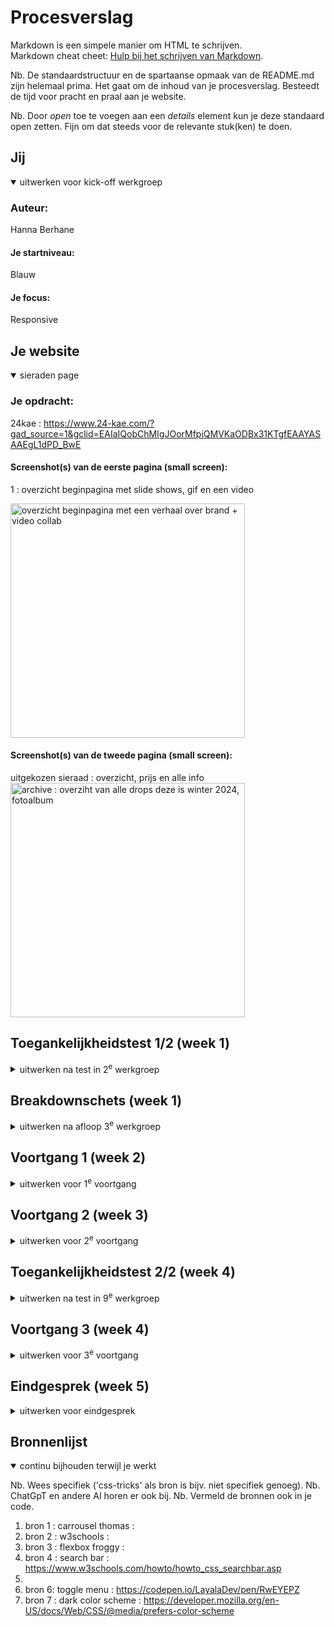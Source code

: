 # Procesverslag
Markdown is een simpele manier om HTML te schrijven.  
Markdown cheat cheet: [Hulp bij het schrijven van Markdown](https://github.com/adam-p/markdown-here/wiki/Markdown-Cheatsheet).

Nb. De standaardstructuur en de spartaanse opmaak van de README.md zijn helemaal prima. Het gaat om de inhoud van je procesverslag. Besteedt de tijd voor pracht en praal aan je website.

Nb. Door *open* toe te voegen aan een *details* element kun je deze standaard open zetten. Fijn om dat steeds voor de relevante stuk(ken) te doen.





## Jij

<details open>
  <summary>uitwerken voor kick-off werkgroep</summary>

  ### Auteur:
  Hanna Berhane

  #### Je startniveau:
  Blauw

  #### Je focus:
  Responsive
 
</details>


## Je website

<details open>
  <summary> sieraden page</summary>

  ### Je opdracht:
 24kae : https://www.24-kae.com/?gad_source=1&gclid=EAIaIQobChMIgJOorMfpiQMVKaODBx31KTgfEAAYASAAEgL1dPD_BwE

  #### Screenshot(s) van de eerste pagina (small screen): 
  1 : overzicht beginpagina met slide shows, gif en een video

  <img src="readme-images/kaeoverzicht.jpg" width="375px" alt="overzicht beginpagina met een verhaal over brand + video collab">

  #### Screenshot(s) van de tweede pagina (small screen):
  uitgekozen sieraad : overzicht, prijs en alle info
  <img src="readme-images/kaeringpagina.jpg" width="375px" alt="archive : overziht van alle drops deze is winter 2024, fotoalbum">

 
</details>



## Toegankelijkheidstest 1/2 (week 1)

<details>
  <summary>uitwerken na test in 2<sup>e</sup> werkgroep</summary>

  ### Bevindingen
  Lijst met je bevindingen die in de test naar voren kwamen:
  - leest daadwerkelijk alles
  - tab toets werkt vaak niet overal
  - toegangkelijkheid stopt af en toe
  

</details>



## Breakdownschets (week 1)

<details>
  <summary>uitwerken na afloop 3<sup>e</sup> werkgroep</summary>

  ### de hele pagina: 
  <img src="readme-images/scherm1.jpg" width="375px" alt="breakdown van de hele pagina">

  ### dynamisch deel (bijv menu): 
  <img src="readme-images/scherm2.jpg" width="375px" alt="breakdown van een dynamisch deel">

  ### wellicht nog een dynamisch deel (bijv filter): 
  <img src="readme-images/scherm3.jpg" width="375px" alt="breakdown van nog een dynamisch deel">

</details>





## Voortgang 1 (week 2)

<details>
  <summary>uitwerken voor 1<sup>e</sup> voortgang</summary>

  ### Stand van zaken

 wat ging goed : 
  . basis html nog goed begrijpen
  . een leuke site uitgekozen

 Wat ging minder : 

  . meer oefenen met coderen
  . proberen zo min mogelijk div te gebruiken


  ### Agenda voor meeting
  samen met je groepje opstellen

  | student 1      | student 2          | student 3    | student 4        |
  | ---            | ---                | ---          | ---              |
  | dit bespreken  | en dit             | en ik dit    | en dan ik dat    |
  | en dat ook nog | dit als er tijd is | nog een punt | dit wil ik zeker |
  | ...            | ...                | ...          | ...              |


  ### Verslag van meeting
  hier na afloop snel de uitkomsten van de meeting vastleggen

  - Fijne gesprek met de studentassisenten en groepje. Uitleg was duidelijk en je weet wat er verwacht word van je.
  - Het was fijn om code te krijgen voor een slideshow, ik snap het nu wat beter
  - 
  - ...

</details>





## Voortgang 2 (week 3)

<details>
  <summary>uitwerken voor 2<sup>e</sup> voortgang</summary>

  ### Stand van zaken
  code begrijpen gaat goed, toepassen alleen niet.
  Bezig geweest met slide show, positioneren nog mee oefenen.
  
  Ik merk dat ik er nogsteeds in moet code, ik geef het snel op. Door de korte periode krijg ik wel beetje stress van, maar so far so good.

  Ik ben nu bezig met mijn hamburgermenu en alles juist positioneren. (hamburgermenu werkt) Ik oefen veel met flexbox en de opdrachten.

  kleuren kloppen nu ook.

  vraag : hoe krijg ik de header p helemaal boven aan en vast en responsive.



  ### Agenda voor meeting
  samen met je groepje opstellen

  | student 1      | student 2          | student 3    | student 4        |
  | ---            | ---                | ---          | ---              |
  | dit bespreken  | en dit             | en ik dit    | en dan ik dat    |
  | en dat ook nog | dit als er tijd is | nog een punt | dit wil ik zeker |
  | ...            | ...                | ...          | ...              |


  ### Verslag van meeting
  hier na afloop snel de uitkomsten van de meeting vastleggen

  - punt 1
  - punt 2
  - nog een punt
- ...

</details>





## Toegankelijkheidstest 2/2 (week 4)

<details>
  <summary>uitwerken na test in 9<sup>e</sup> werkgroep</summary>

  ### Bevindingen

                                  -Toegankelijkheidstest Screenreader-

Tijdens het testen van mijn website met een screenreader heb ik een aantal sterke punten en verbeterpunten ontdekt. 
Hieronder volgt een overzicht van mijn bevindingen.

Sterke punten van mijn code:
* Aria-labels voor knoppen en navigatie:

Ik heb duidelijke aria-labels toegevoegd aan interactieve elementen zoals knoppen en menu's, bijvoorbeeld aria-label="Zoeken" en aria-label="Menu openen". Hierdoor begrijpt de screenreader-gebruiker de functionaliteit van deze elementen beter. 

* Gebruik van semantische HTML:

Ik maak gebruik van semantische HTML-tags zoals <header>, <main>, <section>, <nav>, en <footer>. Dit zorgt ervoor dat de structuur van mijn pagina goed wordt weergegeven voor screenreader-gebruikers. 

* Alt-teksten voor afbeeldingen:

Elke afbeelding heeft een betekenisvolle alt-tekst, zoals alt="Ring met gekleurde stenen". Hierdoor kunnen gebruikers die geen afbeeldingen zien, toch begrijpen wat er wordt weergegeven. 

* Formulieren en aria-labels:

De nieuwsbriefsectie is goed toegankelijk gemaakt met aria-label="Nieuwsbrief inschrijving". Dit maakt duidelijk wat het doel is van het formulier. 

* Focusstijlen:

Ik gebruik standaard focusstijlen voor knoppen en links, waardoor navigeren met het toetsenbord eenvoudig blijft. 

                                          -Verbeterpunten en oplossingen-
* Logische volgorde van headers:

Probleem: Tijdens het testen merkte ik op dat sommige headers niet logisch genest zijn. Bijvoorbeeld, in de sieraden-verzorging-sectie gebruik ik een <h2> en <h3>, wat goed is. Maar elders in mijn code ontbreekt soms een duidelijke hiërarchie.

Oplossing: Ik moet controleren of alle headers netjes in volgorde staan: <h1> > <h2> > <h3>.


* Focusvolgorde bij sliders:

Probleem: Bij het testen van de sliders merkte ik dat de focus niet automatisch naar het volgende item beweegt. Hierdoor wordt het moeilijker om door de producten te navigeren met een screenreader.

Oplossing: weet ik nog niet. 


* Aria-live voor dynamische content:

Probleem: Tijdens de test ontdekte ik dat wijzigingen in dynamische secties, zoals sliders of de donkere modus, niet automatisch worden doorgegeven aan de screenreader.

Oplossing: Ik gebruik aria-live="polite" of aria-live="assertive" om belangrijke wijzigingen aan te kondigen. ( bron chatgpt, zsm uitesten of dit werkt en vragen docent of dit mag)

* Feedback bij donkere modus:

Probleem: Toen ik de donkere modus inschakelde, merkte ik dat de wijziging visueel zichtbaar is, maar dat er geen auditieve feedback of duidelijke statusmelding is voor screenreaders.

Oplossing : geen idee, ik denk plaatjes mee veranderen naar dark mode

                                            -Conclusie-

Na mijn test heb ik vastgesteld dat mijn code grotendeels goed werkt met screenreaders. Vooral de semantische structuur en de duidelijke aria-labels dragen bij aan een toegankelijke ervaring. maar, ik heb ook een paar punten  die ik kan verbeteren:

* De headers moeten logischer worden genest.
* Sliders hebben verbeterd focusbeheer nodig.
*  wijzigingen zoals Dark/light mode moeten beter worden aangekondigd.
* Het hamburger menu kan toegankelijker worden gemaakt.

</details>





## Voortgang 3 (week 4)

<details>
  <summary>uitwerken voor 3<sup>e</sup> voortgang</summary>

  ### Stand van zaken
  Wat ging goed: mobile format werkt + slideshow. 

  Wat ging minder : responsive werkt nogsteeds niet. 

   ### vragen :

   * responsive

  ### Agenda voor meeting
  samen met je groepje opstellen

  | student 1      | student 2          | student 3    | student 4        |
  | ---            | ---                | ---          | ---              |
  | dit bespreken  | en dit             | en ik dit    | en dan ik dat    |
  | en dat ook nog | dit als er tijd is | nog een punt | dit wil ik zeker |
  | ...            | ...                | ...          | ...              |


  ### Verslag van meeting
  hier na afloop snel de uitkomsten van de meeting vastleggen

  - punt 1
  - punt 2
  - nog een punt
  - ...

</details>





## Eindgesprek (week 5)

<details>
  <summary>uitwerken voor eindgesprek</summary>

  ### Je uitkomst - karakteristiek screenshots:
  <img src="readme-images/dummy-plaatje.jpg" width="375px" alt="uitomst opdracht 1">


  ### Dit ging goed/Heb ik geleerd: 
  Korte omschrijving met plaatjes

  <img src="readme-images/dummy-plaatje.jpg" width="375px" alt="top">


  ### Dit was lastig/Is niet gelukt:
  Korte omschrijving met plaatjes

  <img src="readme-images/dummy-plaatje.jpg" width="375px" alt="bummer">
</details>





## Bronnenlijst

<details open>
  <summary>continu bijhouden terwijl je werkt</summary>

  Nb. Wees specifiek ('css-tricks' als bron is bijv. niet specifiek genoeg). 
  Nb. ChatGpT en andere AI horen er ook bij.
  Nb. Vermeld de bronnen ook in je code.

  1. bron 1 : carrousel thomas : 
  2. bron 2 : w3schools : 
  3. bron 3 : flexbox froggy :
  4. bron 4 : search bar : https://www.w3schools.com/howto/howto_css_searchbar.asp
  5. 
  6. bron 6: toggle menu : https://codepen.io/LayalaDev/pen/RwEYEPZ
  7. bron 7 : dark color scheme : https://developer.mozilla.org/en-US/docs/Web/CSS/@media/prefers-color-scheme 




</details>